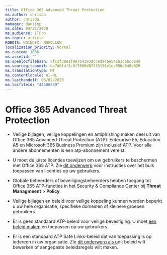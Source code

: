 ```yaml
---
title: Office 365 Advanced Threat Protection
ms.author: chrisda
author: chrisda
manager: dansimp
ms.date: 04/21/2020
ms.audience: ITPro
ms.topic: article
ROBOTS: NOINDEX, NOFOLLOW
localization_priority: Normal
ms.custom: 1036
ms.assetid: ''
ms.openlocfilehash: 5fc3f30e1f08764393dcced94be541b1c6bcc84d
ms.sourcegitcommit: bc7d6f4f3c9f7060d073f5130e1ec856e248d020
ms.translationtype: MT
ms.contentlocale: nl-NL
ms.lasthandoff: 06/02/2020
ms.locfileid: "44506589"
---
```

# <a name="office-365-advanced-threat-protection"></a>Office 365 Advanced Threat Protection

- Veilige bijlagen, veilige koppelingen en antiphishing maken deel uit van Office 365 Advanced Threat Protection (ATP). Enterprise E5, Education A5 en Microsoft 365 Business Premium zijn inclusief ATP. Voor alle andere abonnementen is een atp-abonnement vereist.

- U moet de juiste licenties toewijzen om uw gebruikers te beschermen met Office 365 ATP. Zie [dit onderwerp](https://docs.microsoft.com/microsoft-365/admin/add-users/add-users) voor instructies over het bulk toepassen van licenties op uw gebruikers.

- Globale beheerders of beveiligingsbeheerders hebben toegang tot Office 365 ATP-functies in het Security & Compliance Center bij **Threat Managmeent** \> **Policy**.

- Veilige bijlagen en beleid voor veilige koppeling kunnen worden beperkt u uw hele organisatie, specifieke domeinen of kleinere groepen gebruikers.

- Er is geen standaard ATP-beleid voor veilige bevestiging. U moet [een beleid maken](https://docs.microsoft.com/microsoft-365/security/office-365-security/set-up-atp-safe-attachments-policies) en toepassen op uw gebruikers.

- Er is een standaard ATP Safe Links-beleid dat van toepassing is op iedereen in uw organisatie. Zie [dit onderwerp als u](https://docs.microsoft.com/microsoft-365/security/office-365-security/set-up-atp-safe-links-policies)dit beleid wilt bewerken of aangepaste beleidsregels wilt maken.
